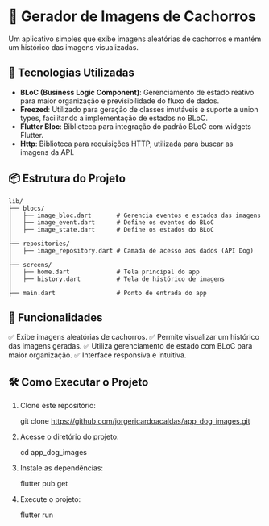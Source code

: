 # 🐶 Gerador de Imagens de Cachorros

Um aplicativo simples que exibe imagens aleatórias de cachorros e mantém um histórico das imagens visualizadas.

## 📌 Tecnologias Utilizadas

- **BLoC (Business Logic Component)**: Gerenciamento de estado reativo para maior organização e previsibilidade do fluxo de dados.
- **Freezed**: Utilizado para geração de classes imutáveis e suporte a union types, facilitando a implementação de estados no BLoC.
- **Flutter Bloc**: Biblioteca para integração do padrão BLoC com widgets Flutter.
- **Http**: Biblioteca para requisições HTTP, utilizada para buscar as imagens da API.

## 📦 Estrutura do Projeto

```
lib/
├── blocs/
│   ├── image_bloc.dart       # Gerencia eventos e estados das imagens
│   ├── image_event.dart      # Define os eventos do BLoC
│   ├── image_state.dart      # Define os estados do BLoC
│
├── repositories/
│   ├── image_repository.dart # Camada de acesso aos dados (API Dog)
│
├── screens/
│   ├── home.dart             # Tela principal do app
│   ├── history.dart          # Tela de histórico de imagens
│
├── main.dart                 # Ponto de entrada do app
```

## 🚀 Funcionalidades

✅ Exibe imagens aleatórias de cachorros.
✅ Permite visualizar um histórico das imagens geradas.
✅ Utiliza gerenciamento de estado com BLoC para maior organização.
✅ Interface responsiva e intuitiva.

## 🛠 Como Executar o Projeto

1. Clone este repositório:

   git clone https://github.com/jorgericardoacaldas/app_dog_images.git

2. Acesse o diretório do projeto:

   cd app_dog_images

3. Instale as dependências:

   flutter pub get

4. Execute o projeto:

   flutter run



